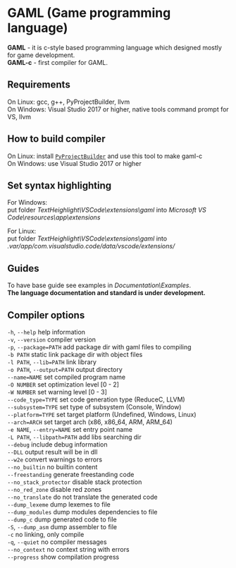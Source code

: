 # GAML (Game programming language)

**GAML** - it is c-style based programming language which designed mostly for game development. \
**GAML-c** - first compiler for GAML.



## Requirements

On Linux: gcc, g++, PyProjectBuilder, llvm \
On Windows: Visual Studio 2017 or higher, native tools command prompt for VS, llvm

## How to build compiler

On Linux: install [`PyProjectBuilder`](https://github.com/GrosSlava/PyProjectBuilder) and use this tool to make gaml-c \
On Windows: use Visual Studio 2017 or higher

## Set syntax highlighting

For Windows: \
put folder *TextHeighlight\VSCode\extensions\gaml* into *Microsoft VS Code\resources\app\extensions* 

For Linux: \
put folder *TextHeighlight\VSCode\extensions\gaml* into *.var/app/com.visualstudio.code/data/vscode/extensions/*

## Guides

To have base guide see examples in *Documentation\Examples*. \
**The language documentation and standard is under development.**



## Compiler options

```-h```, ```--help```                  help information \
```-v```, ```--version```               compiler version \
```-p```, ```--package=PATH```          add package dir with gaml files to compiling \
```-b PATH```                           static link package dir with object files \
```-l PATH```, ```--lib=PATH```         link library \
```-o PATH```, ```--output=PATH```      output directory \
```--name=NAME```                       set compiled program name \
```-O NUMBER```                         set optimization level [0 - 2] \
```-W NUMBER```                         set warning level [0 - 3] \
```--code_type=TYPE```                  set code generation type (ReduceC, LLVM) \
```--subsystem=TYPE```                  set type of subsystem (Console, Window) \
```--platform=TYPE```                   set target platform (Undefined, Windows, Linux) \
```--arch=ARCH```                       set target arch (x86, x86_64, ARM, ARM_64) \
```-e NAME```, ```--entry=NAME```       set entry point name \
```-L PATH```, ```--libpath=PATH```     add libs searching dir \
```--debug```                           include debug information \
```--DLL```                             output result will be in dll \
```--w2e```                             convert warnings to errors \
```--no_builtin```                      no builtin content \
```--freestanding```                    generate freestanding code \
```--no_stack_protector```              disable stack protection \
```--no_red_zone```                     disable red zones \
```--no_translate```                    do not translate the generated code \
```--dump_lexeme```                     dump lexemes to file \
```--dump_modules```                    dump modules dependencies to file \
```--dump_c```                          dump generated code to file \
```-S```, ```--dump_asm```              dump assembler to file \
```-c```                                no linking, only compile \
```-q```, ```--quiet```                 no compiler messages \
```--no_context```                      no context string with errors \
```--progress```                        show compilation progress
